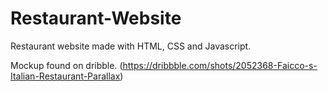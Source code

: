# Restaurant-Website

Restaurant website made with HTML, CSS and Javascript.

Mockup found on dribble. (https://dribbble.com/shots/2052368-Faicco-s-Italian-Restaurant-Parallax)
